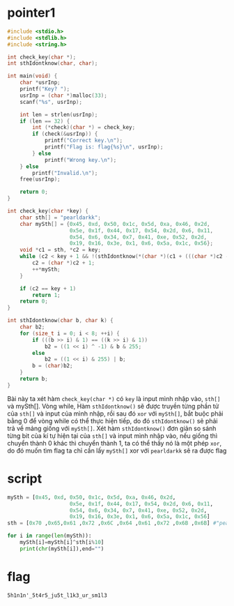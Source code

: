 # pointer1
```c
#include <stdio.h>
#include <stdlib.h>
#include <string.h>

int check_key(char *);
int sthIdontknow(char, char);

int main(void) {
    char *usrInp;
    printf("Key? ");
    usrInp = (char *)malloc(33);
    scanf("%s", usrInp);

    int len = strlen(usrInp);
    if (len == 32) {
        int (*check)(char *) = check_key;
        if (check(&usrInp)) {
            printf("Correct key.\n");
            printf("Flag is: flag{%s}\n", usrInp);
        } else
            printf("Wrong key.\n");
    } else
        printf("Invalid.\n");
    free(usrInp);

    return 0;
}

int check_key(char *key) {
    char sth[] = "pearldarkk";
    char mySth[] = {0x45, 0xd, 0x50, 0x1c, 0x5d, 0xa, 0x46, 0x2d,
                    0x5e, 0x1f, 0x44, 0x17, 0x54, 0x2d, 0x6, 0x11,
                    0x54, 0x6, 0x34, 0x7, 0x41, 0xe, 0x52, 0x2d,
                    0x19, 0x16, 0x3e, 0x1, 0x6, 0x5a, 0x1c, 0x56};
    void *c1 = sth, *c2 = key;
    while (c2 < key + 1 && !(sthIdontknow(*(char *)(c1 + (((char *)c2 - key) % 0xA)), *(char *)c2) ^ *mySth)) {
        c2 = (char *)c2 + 1;
        ++*mySth;
    }

    if (c2 == key + 1)
        return 1;
    return 0;
}

int sthIdontknow(char b, char k) {
    char b2;
    for (size_t i = 0; i < 8; ++i) {
        if (((b >> i) & 1) == ((k >> i) & 1))
            b2 = ((1 << i) ^ -1) & b & 255;
        else
            b2 = ((1 << i) & 255) | b;
        b = (char)b2;
    }
    return b;
}
```
Bài này ta xét hàm `check_key(char *)` có `key` là input mình nhập vào, `sth[]` và mySth[]. Vòng while, Hàm `sthIdontknow()` sẽ được truyền từng phần tử của `sth[]` và input của mình nhập, rồi sau đó `xor` với `mySth[]`, bắt buộc phải bằng 0 để vòng while có thể thực hiện tiếp, do đó `sthIdontknow()` sẽ phải trả về mảng giống với `mySth[]`.
Xét hàm `sthIdontknow()` đơn giản so sánh từng bit của kí tự hiện tại của `sth[]` và input mình nhập vào, nếu giống thì chuyển thành 0 khác thì chuyển thành 1, ta có thể thấy nó là một phép `xor`, do đó muốn tìm flag ta chỉ cần lấy `mySth[]` xor với `pearldarkk` sẽ ra được flag 
# script
```python
mySth = [0x45, 0xd, 0x50, 0x1c, 0x5d, 0xa, 0x46, 0x2d,
                    0x5e, 0x1f, 0x44, 0x17, 0x54, 0x2d, 0x6, 0x11,
                    0x54, 0x6, 0x34, 0x7, 0x41, 0xe, 0x52, 0x2d,
                    0x19, 0x16, 0x3e, 0x1, 0x6, 0x5a, 0x1c, 0x56]
sth = [0x70 ,0x65,0x61 ,0x72 ,0x6C ,0x64 ,0x61 ,0x72 ,0x6B ,0x6B] #"pearldarrk"

for i in range(len(mySth)):
    mySth[i]=mySth[i]^sth[i%10]
    print(chr(mySth[i]),end="")

```
# flag
`5h1n1n'_5t4r5_ju5t_l1k3_ur_sm1l3`
